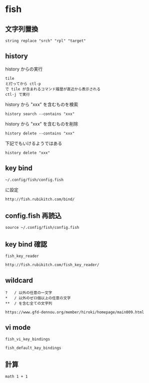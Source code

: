 
# fish


## 文字列置換

```
string replace "srch" "rpl" "target"
```

## history

history からの実行

```
tile
と打ってから ctl-p
で tile が含まれるコマンド履歴が直近から表示される
ctl-j で実行
```

history から "xxx" を含むものを検索

```
history search --contains "xxx"
```

history から "xxx" を含むものを削除

```
history delete --contains "xxx"
```

下記でもいけるようではある

```
history delete "xxx"
```


## key bind

```
~/.config/fish/config.fish
```
に設定

```
http://fish.rubikitch.com/bind/
```


## config.fish 再読込

```
source ~/.config/fish/config.fish
```


## key bind 確認

```
fish_key_reader

http://fish.rubikitch.com/fish_key_reader/
```


## wildcard

```
?   / 以外の任意の一文字
*   / 以外のゼロ個以上の任意の文字
**  / を含む全ての文字列
```

```
https://www.gfd-dennou.org/member/hiroki/homepage/main009.html
```


## vi mode

```
fish_vi_key_bindings

fish_default_key_bindings
```


## 計算

```
math 1 + 1
```



